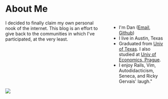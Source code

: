 
# About Me

<div class="row">
  <div class="ten columns alpha">
I decided to finally claim my own personal nook of the internet. This blog is an effort to give back to the communities in which I've participated, at the very least.

- I'm Dan ([Email](mailto:danrodneu@gmail.com), [Github](https://github.com/danneu))
- I live in Austin, Texas
- Graduated from [Univ of Texas](http://www.utexas.edu/). I also studied at [Univ of Economics, Prague](http://en.wikipedia.org/wiki/University_of_Economics,_Prague).
- I enjoy Rails, Vim, Autodidacticism, Seneca, and Ricky Gervais' laugh."
  </div>
  <div class="six columns omega">
    <img src="http://gravatar.com/avatar/c42635853936e509f76ece9d8187c4aa?size=200">
  </div>
<div>
